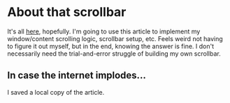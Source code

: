 # About that scrollbar

It's all [here](http://csdgn.org/article/scrollbar), hopefully. I'm going to use this article to implement my window/content scrolling logic, scrollbar setup, etc. Feels weird not having to figure it out myself, but in the end, knowing the answer is fine. I don't necessarily need the trial-and-error struggle of building my own scrollbar.

## In case the internet implodes...

I saved a local copy of the article.
